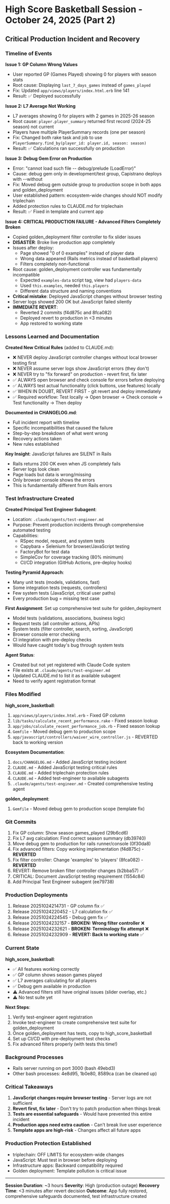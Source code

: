 # High Score Basketball Session - October 24, 2025 (Part 2)

## Critical Production Incident and Recovery

### Timeline of Events

**Issue 1: GP Column Wrong Values**
- User reported GP (Games Played) showing 0 for players with season stats
- Root cause: Displaying `last_7_days_games` instead of `games_played`
- Fix: Updated `app/views/players/index.html.erb` line 141
- Result: ✅ Deployed successfully

**Issue 2: L7 Average Not Working**
- L7 averages showing 0 for players with 2 games in 2025-26 season
- Root cause: `player.player_summary` returned first record (2024-25 season) not current
- Players have multiple PlayerSummary records (one per season)
- Fix: Changed both rake task and job to use `PlayerSummary.find_by(player_id: player.id, season: season)`
- Result: ✅ Calculations ran successfully on production

**Issue 3: Debug Gem Error on Production**
- Error: "cannot load such file -- debug/prelude (LoadError)"
- Cause: debug gem only in development/test group, Capistrano deploys with --without
- Fix: Moved debug gem outside group to production scope in both apps and golden_deployment
- User established pattern: ecosystem-wide changes should NOT modify triplechain
- Added protection rules to CLAUDE.md for triplechain
- Result: ✅ Fixed in template and current app

**Issue 4: CRITICAL PRODUCTION FAILURE - Advanced Filters Completely Broken**
- Copied golden_deployment filter controller to fix slider issues
- **DISASTER**: Broke live production app completely
- Issues after deploy:
  - Page showed "0 of 0 examples" instead of player data
  - Wrong data appeared (Rails metrics instead of basketball players)
  - Filters completely non-functional
- Root cause: golden_deployment controller was fundamentally incompatible
  - Expected `examples-data` script tag, view had `players-data`
  - Used `this.examples`, needed `this.players`
  - Different data structure and naming conventions
- **Critical mistake**: Deployed JavaScript changes without browser testing
- Server logs showed 200 OK but JavaScript failed silently
- **IMMEDIATE REVERT**:
  - Reverted 2 commits (f4d875c and 8fca082)
  - Deployed revert to production in <3 minutes
  - App restored to working state

### Lessons Learned and Documentation

**Created New Critical Rules** (added to CLAUDE.md):
- ❌ NEVER deploy JavaScript controller changes without local browser testing first
- ❌ NEVER assume server logs show JavaScript errors (they don't)
- ❌ NEVER try to "fix forward" on production - revert first, fix later
- ✅ ALWAYS open browser and check console for errors before deploying
- ✅ ALWAYS test actual functionality (click buttons, use features) locally
- ✅ WHEN IN DOUBT, REVERT FIRST - git revert and deploy immediately
- ✅ Required workflow: Test locally → Open browser → Check console → Test functionality → Then deploy

**Documented in CHANGELOG.md**:
- Full incident report with timeline
- Specific incompatibilities that caused the failure
- Step-by-step breakdown of what went wrong
- Recovery actions taken
- New rules established

**Key Insight**: JavaScript failures are SILENT in Rails
- Rails returns 200 OK even when JS completely fails
- Server logs look clean
- Page loads but data is wrong/missing
- Only browser console shows the errors
- This is fundamentally different from Rails errors

### Test Infrastructure Created

**Created Principal Test Engineer Subagent**:
- Location: `.claude/agents/test-engineer.md`
- Purpose: Prevent production incidents through comprehensive automated testing
- Capabilities:
  - RSpec model, request, and system tests
  - Capybara + Selenium for browser/JavaScript testing
  - FactoryBot for test data
  - SimpleCov for coverage tracking (80% minimum)
  - CI/CD integration (GitHub Actions, pre-deploy hooks)

**Testing Pyramid Approach**:
- Many unit tests (models, validations, fast)
- Some integration tests (requests, controllers)
- Few system tests (JavaScript, critical user paths)
- Every production bug = missing test case

**First Assignment**: Set up comprehensive test suite for golden_deployment
- Model tests (validations, associations, business logic)
- Request tests (all controller actions, APIs)
- System tests (filter controller, search, sorting, JavaScript)
- Browser console error checking
- CI integration with pre-deploy checks
- Would have caught today's bug through system tests

**Agent Status**:
- Created but not yet registered with Claude Code system
- File exists at `.claude/agents/test-engineer.md`
- Updated CLAUDE.md to list it as available subagent
- Need to verify agent registration format

### Files Modified

**high_score_basketball**:
1. `app/views/players/index.html.erb` - Fixed GP column
2. `lib/tasks/calculate_recent_performance.rake` - Fixed season lookup
3. `app/jobs/calculate_recent_performance_job.rb` - Fixed season lookup
4. `Gemfile` - Moved debug gem to production scope
5. `app/javascript/controllers/waiver_wire_controller.js` - REVERTED back to working version

**Ecosystem Documentation**:
1. `docs/CHANGELOG.md` - Added JavaScript testing incident
2. `CLAUDE.md` - Added JavaScript testing critical rules
3. `CLAUDE.md` - Added triplechain protection rules
4. `CLAUDE.md` - Added test-engineer to available subagents
5. `.claude/agents/test-engineer.md` - Created comprehensive testing agent

**golden_deployment**:
1. `Gemfile` - Moved debug gem to production scope (template fix)

### Git Commits

1. Fix GP column: Show season games_played (29b6cd6)
2. Fix L7 avg calculation: Find correct season summary (db39740)
3. Move debug gem to production for rails runner/console (0f30da8)
4. Fix advanced filters: Copy working implementation (f4d875c) - **REVERTED**
5. Fix filter controller: Change 'examples' to 'players' (8fca082) - **REVERTED**
6. REVERT: Remove broken filter controller changes (b2bba57) ✅
7. CRITICAL: Document JavaScript testing requirement (1554c84)
8. Add Principal Test Engineer subagent (ee79738)

### Production Deployments

1. Release 20251024214731 - GP column fix ✅
2. Release 20251024220452 - L7 calculation fix ✅
3. Release 20251024224545 - Debug gem fix ✅
4. Release 20251024232157 - **BROKEN: Wrong filter controller** ❌
5. Release 20251024232621 - **BROKEN: Terminology fix attempt** ❌
6. Release 20251024232909 - **REVERT: Back to working state** ✅

### Current State

**high_score_basketball**:
- ✅ All features working correctly
- ✅ GP column shows season games played
- ✅ L7 averages calculating for all players
- ✅ Debug gem available in production
- ⚠️ Advanced filters still have original issues (slider overlap, etc.)
- ⚠️ No test suite yet

**Next Steps**:
1. Verify test-engineer agent registration
2. Invoke test-engineer to create comprehensive test suite for golden_deployment
3. Once golden_deployment has tests, copy to high_score_basketball
4. Set up CI/CD with pre-deployment test checks
5. Fix advanced filters properly (with tests this time!)

### Background Processes

- Rails server running on port 3000 (bash 49ebd3)
- Other bash processes: 4e8d95, 1b0e80, 8589ca (can be cleaned up)

### Critical Takeaways

1. **JavaScript changes require browser testing** - Server logs are not sufficient
2. **Revert first, fix later** - Don't try to patch production when things break
3. **Tests are essential safeguards** - Would have prevented this entire incident
4. **Production apps need extra caution** - Can't break live user experience
5. **Template apps are high-risk** - Changes affect all future apps

### Production Protection Established

- triplechain: OFF LIMITS for ecosystem-wide changes
- JavaScript: Must test in browser before deploying
- Infrastructure apps: Backward compatibility required
- Golden deployment: Template pollution is critical issue

---

**Session Duration**: ~3 hours
**Severity**: High (production outage)
**Recovery Time**: <3 minutes after revert decision
**Outcome**: App fully restored, comprehensive safeguards documented, test infrastructure created
